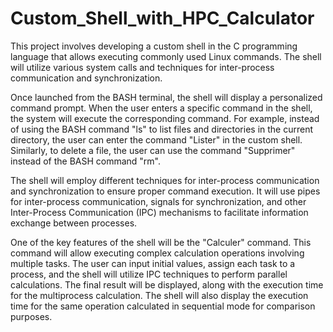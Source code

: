 # Custom_Shell_with_HPC_Calculator
This project involves developing a custom shell in the C programming language that allows executing commonly used Linux commands. The shell will utilize various system calls and techniques for inter-process communication and synchronization.

Once launched from the BASH terminal, the shell will display a personalized command prompt. When the user enters a specific command in the shell, the system will execute the corresponding command. For example, instead of using the BASH command "ls" to list files and directories in the current directory, the user can enter the command "Lister" in the custom shell. Similarly, to delete a file, the user can use the command "Supprimer" instead of the BASH command "rm".

The shell will employ different techniques for inter-process communication and synchronization to ensure proper command execution. It will use pipes for inter-process communication, signals for synchronization, and other Inter-Process Communication (IPC) mechanisms to facilitate information exchange between processes.

One of the key features of the shell will be the "Calculer" command. This command will allow executing complex calculation operations involving multiple tasks. The user can input initial values, assign each task to a process, and the shell will utilize IPC techniques to perform parallel calculations. The final result will be displayed, along with the execution time for the multiprocess calculation. The shell will also display the execution time for the same operation calculated in sequential mode for comparison purposes.
